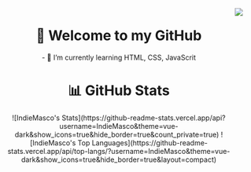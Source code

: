 <img align="right" src="https://visitor-badge.laobi.icu/badge?page_id=jwenjian.visitor-badge" />

<h1 align="center"> 👋 Welcome to my GitHub </h1>
<p align="center"> - 🌱 I’m currently learning HTML, CSS, JavaScrit </p>

<h1 align="center"> 📊 GitHub Stats </h1>  

<div align="center">
![IndieMasco's Stats](https://github-readme-stats.vercel.app/api?username=IndieMasco&theme=vue-dark&show_icons=true&hide_border=true&count_private=true)
![IndieMasco's Top Languages](https://github-readme-stats.vercel.app/api/top-langs/?username=IndieMasco&theme=vue-dark&show_icons=true&hide_border=true&layout=compact)
</div>  


  
<!--
**IndieMasco/IndieMasco** is a ✨ _special_ ✨ repository because its `README.md` (this file) appears on your GitHub profile.

Here are some ideas to get you started:

- 🔭 I’m currently working on ...
- 🌱 I’m currently learning ...
- 👯 I’m looking to collaborate on ...
- 🤔 I’m looking for help with ...
- 💬 Ask me about ...
- 📫 How to reach me: ...
- 😄 Pronouns: ...
- ⚡ Fun fact: ...
-->
